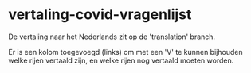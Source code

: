 # vertaling-covid-vragenlijst

De vertaling naar het Nederlands zit op de 'translation' branch. 

Er is een kolom toegevoegd (links) om met een 'V' te kunnen bijhouden welke rijen vertaald zijn, en welke rijen nog vertaald moeten worden.  
